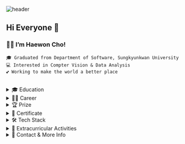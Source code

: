 ![header](https://capsule-render.vercel.app/api?type=soft&color=auto&height=150&section=header&text=HaeWonCho&fontSize=70&animation=twinkling)

## Hi Everyone 👋
### 🙋‍♀️ I’m Haewon Cho!
    🎓 Graduated from Department of Software, Sungkyunkwan University   
    💻 Interested in Compter Vision & Data Analysis
    💕 Working to make the world a better place

</br>
    
<details markdown="1">
<summary>🎓 Education</summary>
</br> 

- `2022.02 ~ 2022.03` 현대모비스  SW교육 1기
- `2021.08 ~ 2021.12` 네이버 부스트캠프 AI Tech 2기
- `2021.08 ~ 2021.12` 구글 머신러닝 부트캠프 2기
- `2019.03 ~ 2022.02` 성균관대학교 소프트웨어학과 학사 졸업 
- `2016.03 ~ 2018.02` 동덕여자대학교 컴퓨터학과
</details>

<details markdown="1">
<summary>👩‍💻 Career</summary>
</br> 

- `2022.04 ~ cotinue` __현대모비스 Mobis__ - 전장BU 멀티미디어섹터
    > 
- `2022.03 ~ 2022.04` __업스테이지 UpStage Intern__  - AI Product/Engine팀 
    > OCR, SynthData
- `2021.03 ~ 2021.05` __누비랩 NuviLab Intern__ - Future tech 팀
    > Instance Segmentation, Clustering
- `2020.12 ~ 2021.02` __미식의 시대 Intern__ - 개발 팀
    > Data Engineering, QA
</details>

<details markdown="1">
<summary>🏆 Prize</summary>
</br> 

- `2021.12.06 ~ 2021.12.20` __OCR 인공지능 학습데이터 해커톤 (최우수상)__ 
- `2021.11.08 ~ 2021.12.24` __부산광역시 인공지능 학습데이터 해커톤 (1등)__ 
</details>

<details markdown="1">
<summary>📜 Certificate</summary>
</br> 

- `2020.08.01`  **OPIC** IH (Intermediate High)
</details>


<details markdown="1">
<summary>🛠 Tech Stack</summary>
</br> 

- <img src="https://img.shields.io/badge/Python-3766AB?style=round-square&logo=Python&logoColor=white"/></a>
<img src="https://img.shields.io/badge/Java-007396?style=round-square&logo=Java&logoColor=white"/></a>
<img src="https://img.shields.io/badge/C++-00599C?style=round-square&logo=C%2B%2B&logoColor=white"/></a>
<img src="https://img.shields.io/badge/C-A8B9CC?style=round-square&logo=C&logoColor=white"/></a>
<img src="https://img.shields.io/badge/SQL-ffb13b?style=round-square&logo=MySQL&logoColor=white"/></a>
<img src="https://img.shields.io/badge/Android-32CD32?style=round-square&logo=Android&logoColor=white"/></a>
<img src="https://img.shields.io/badge/HTML-DC143C?style=round-square&logo=HTML5&logoColor=white"/></a>
<img src="https://img.shields.io/badge/CSS-1572B6?style=round-square&logo=CSS3&logoColor=white"/></a>
<img src="https://img.shields.io/badge/PyTorch-EE4C2C?style=round-square&logo=PyTorch&logoColor=white"/></a>
<img src="https://img.shields.io/badge/TensorFlow-FF6F00?style=round-square&logo=TensorFlow&logoColor=white"/></a>  
</details>

<details markdown="1">
<summary>🌟 Extracurricular Activities</summary>
</br> 

- **봉사활동 (총 500시간 이상)**

    `2019.06 ~ 2019.07`  **월드프렌즈** 우즈베키스탄 ICT 해외봉사단

    `2017.01 ~ 2017.02`  **Microsoft**-**JAKorea** Be a coding hero 코딩 교육 봉사

    `2016.08 ~ 2017.01` **현대제철** 해피예스 봉사단

    `2016.06 ~ 2016.12` **서울 동행** 특수학교 봉사 / 초등학교 돌봄교실 봉사

    `2016.03 ~ 2017.12` **서울 성동구 청소년 수련관** 해밀 기획 봉사

    `2016.08,  2017.08` **한국과학창의재단** 쏙쏙캠프 봉사

- **산학협력 프로젝트**

    `2019.05 ~ 2019.12`  **웅진씽크빅** 산학협력 국어 독해 교육 어플리케이션 개발 프로젝트

-  **근로 장학생**

    `2019.09 ~ 2019.12` 성균오픈소스SW센터 (SOSC) 근로장학생
</details>

<details markdown="1">
<summary>💬 Contact & More Info</summary>
</br> 

[![메일](https://img.shields.io/badge/ContactMail-brightgreen?style=round-square&logo=Gmail&logoColor=white&link=mailto:sala0320@naver.com)](mailto:sala0320@naver.com)
[![Solved.ac
프로필](http://mazassumnida.wtf/api/mini/generate_badge?boj=sala0320)](https://solved.ac/sala0320)
[![Hits](https://hits.seeyoufarm.com/api/count/incr/badge.svg?url=https%3A%2F%2Fgithub.com%2Fsala032&count_bg=%2360645D&title_bg=%23555555&icon=&icon_color=%23E7E7E7&title=hits&edge_flat=false)](https://hits.seeyoufarm.com)
</details>

